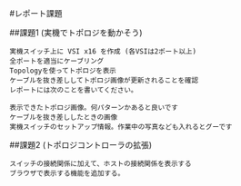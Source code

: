 #レポート課題

##課題1 (実機でトポロジを動かそう)
```
実機スイッチ上に VSI x16 を作成 (各VSIは2ポート以上)
全ポートを適当にケーブリング
Topologyを使ってトポロジを表示
ケーブルを抜き差ししてトポロジ画像が更新されることを確認
レポートには次のことを書いてください。

表示できたトポロジ画像。何パターンかあると良いです
ケーブルを抜き差ししたときの画像
実機スイッチのセットアップ情報。作業中の写真なども入れるとグーです
```




##課題2 (トポロジコントローラの拡張)
```
スイッチの接続関係に加えて、ホストの接続関係を表示する
ブラウザで表示する機能を追加する。
```
